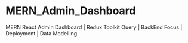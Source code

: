 # MERN_Admin_Dashboard
MERN React Admin Dashboard | Redux Toolkit Query | BackEnd Focus | Deployment | Data Modelling
